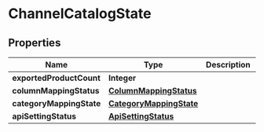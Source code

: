 
# ChannelCatalogState

## Properties
Name | Type | Description | Notes
------------ | ------------- | ------------- | -------------
**exportedProductCount** | **Integer** |  | 
**columnMappingStatus** | [**ColumnMappingStatus**](ColumnMappingStatus.md) |  | 
**categoryMappingState** | [**CategoryMappingState**](CategoryMappingState.md) |  | 
**apiSettingStatus** | [**ApiSettingStatus**](ApiSettingStatus.md) |  | 



